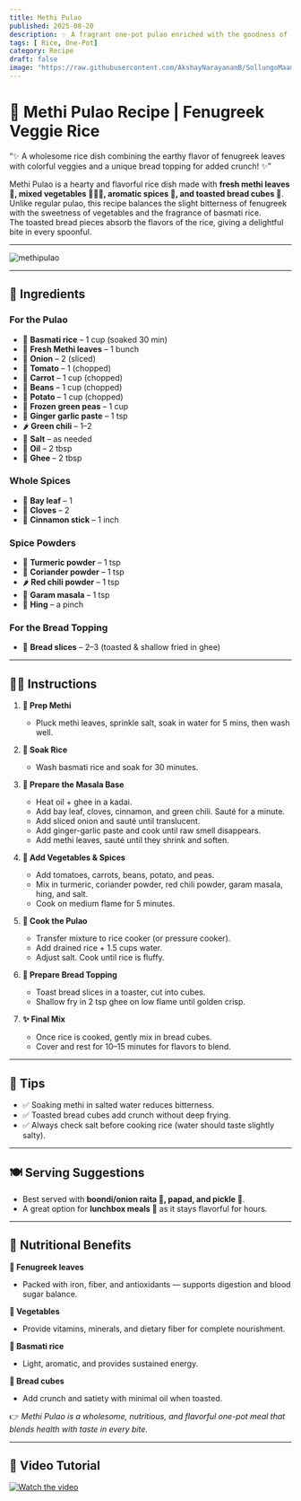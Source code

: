 ```yaml
---
title: Methi Pulao  
published: 2025-08-20  
description: ✨ A fragrant one-pot pulao enriched with the goodness of fresh fenugreek leaves, wholesome veggies, and toasted bread for a unique crunch! ✨  
tags: [ Rice, One-Pot]  
category: Recipe  
draft: false  
image: "https://raw.githubusercontent.com/AkshayNarayananB/SollungoMaami/master/images/methipulao.png"  
---
```


# 🌿 Methi Pulao Recipe | Fenugreek Veggie Rice  

“✨ A wholesome rice dish combining the earthy flavor of fenugreek leaves with colorful veggies and a unique bread topping for added crunch! ✨”  

Methi Pulao is a hearty and flavorful rice dish made with **fresh methi leaves 🌿, mixed vegetables 🥕🥔🫘, aromatic spices 🌸, and toasted bread cubes 🍞**.  
Unlike regular pulao, this recipe balances the slight bitterness of fenugreek with the sweetness of vegetables and the fragrance of basmati rice.  
The toasted bread pieces absorb the flavors of the rice, giving a delightful bite in every spoonful.  

---

![methipulao](https://raw.githubusercontent.com/AkshayNarayananB/SollungoMaami/master/images/methipulao.png)  

---

## 🛒 Ingredients  

### For the Pulao  
- 🌾 **Basmati rice** – 1 cup (soaked 30 min)  
- 🌿 **Fresh Methi leaves** – 1 bunch  
- 🧅 **Onion** – 2 (sliced)  
- 🍅 **Tomato** – 1 (chopped)  
- 🥕 **Carrot** – 1 cup (chopped)  
- 🫘 **Beans** – 1 cup (chopped)  
- 🥔 **Potato** – 1 cup (chopped)  
- 🌱 **Frozen green peas** – 1 cup  
- 🧄 **Ginger garlic paste** – 1 tsp  
- 🌶️ **Green chili** – 1–2  
- 🧂 **Salt** – as needed  
- 🧈 **Oil** – 2 tbsp  
- 🧈 **Ghee** – 2 tbsp  

### Whole Spices  
- 🍃 **Bay leaf** – 1  
- 🌸 **Cloves** – 2  
- 🌿 **Cinnamon stick** – 1 inch  

### Spice Powders  
- 🌼 **Turmeric powder** – 1 tsp  
- 🌿 **Coriander powder** – 1 tsp  
- 🌶️ **Red chili powder** – 1 tsp  
- 🥄 **Garam masala** – 1 tsp  
- 🌸 **Hing** – a pinch  

### For the Bread Topping  
- 🍞 **Bread slices** – 2–3 (toasted & shallow fried in ghee)  

---

## 👩‍🍳 Instructions  

1. **🌿 Prep Methi**  
   - Pluck methi leaves, sprinkle salt, soak in water for 5 mins, then wash well.  

2. **🍚 Soak Rice**  
   - Wash basmati rice and soak for 30 minutes.  

3. **🥘 Prepare the Masala Base**  
   - Heat oil + ghee in a kadai.  
   - Add bay leaf, cloves, cinnamon, and green chili. Sauté for a minute.  
   - Add sliced onion and sauté until translucent.  
   - Add ginger-garlic paste and cook until raw smell disappears.  
   - Add methi leaves, sauté until they shrink and soften.  

4. **🥦 Add Vegetables & Spices**  
   - Add tomatoes, carrots, beans, potato, and peas.  
   - Mix in turmeric, coriander powder, red chili powder, garam masala, hing, and salt.  
   - Cook on medium flame for 5 minutes.  

5. **🍲 Cook the Pulao**  
   - Transfer mixture to rice cooker (or pressure cooker).  
   - Add drained rice + 1.5 cups water.  
   - Adjust salt. Cook until rice is fluffy.  

6. **🍞 Prepare Bread Topping**  
   - Toast bread slices in a toaster, cut into cubes.  
   - Shallow fry in 2 tsp ghee on low flame until golden crisp.  

7. **✨ Final Mix**  
   - Once rice is cooked, gently mix in bread cubes.  
   - Cover and rest for 10–15 minutes for flavors to blend.  

---

## 🌟 Tips  

- ✅ Soaking methi in salted water reduces bitterness.  
- ✅ Toasted bread cubes add crunch without deep frying.  
- ✅ Always check salt before cooking rice (water should taste slightly salty).  

---

## 🍽️ Serving Suggestions  

- Best served with **boondi/onion raita 🥒, papad, and pickle 🍋**.  
- A great option for **lunchbox meals 🍱** as it stays flavorful for hours.  

---

## 💪 Nutritional Benefits  

**🌿 Fenugreek leaves**  
- Packed with iron, fiber, and antioxidants — supports digestion and blood sugar balance.  

**🥦 Vegetables**  
- Provide vitamins, minerals, and dietary fiber for complete nourishment.  

**🍚 Basmati rice**  
- Light, aromatic, and provides sustained energy.  

**🍞 Bread cubes**  
- Add crunch and satiety with minimal oil when toasted.  

👉 *Methi Pulao is a wholesome, nutritious, and flavorful one-pot meal that blends health with taste in every bite.*  

---

## 🎥 Video Tutorial  

[![Watch the video](https://img.youtube.com/vi/VIDEO_ID/0.jpg)](https://youtu.be/VIDEO_ID)  
